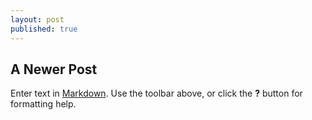 ```yaml
---
layout: post
published: true
---
```


## A Newer Post

Enter text in [Markdown](http://daringfireball.net/projects/markdown/). Use the toolbar above, or click the **?** button for formatting help.